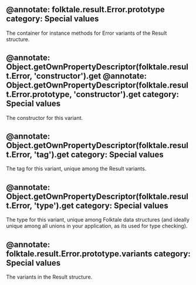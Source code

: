 @annotate: folktale.result.Error.prototype
category: Special values
---

The container for instance methods for Error variants of the Result structure.


@annotate: Object.getOwnPropertyDescriptor(folktale.result.Error, 'constructor').get
@annotate: Object.getOwnPropertyDescriptor(folktale.result.Error.prototype, 'constructor').get
category: Special values
---

The constructor for this variant.


@annotate: Object.getOwnPropertyDescriptor(folktale.result.Error, 'tag').get
category: Special values
---

The tag for this variant, unique among the Result variants.


@annotate: Object.getOwnPropertyDescriptor(folktale.result.Error, 'type').get
category: Special values
---

The type for this variant, unique among Folktale data structures (and ideally unique among all unions in your application, as its used for type checking).

@annotate: folktale.result.Error.prototype.variants
category: Special values
---

The variants in the Result structure.